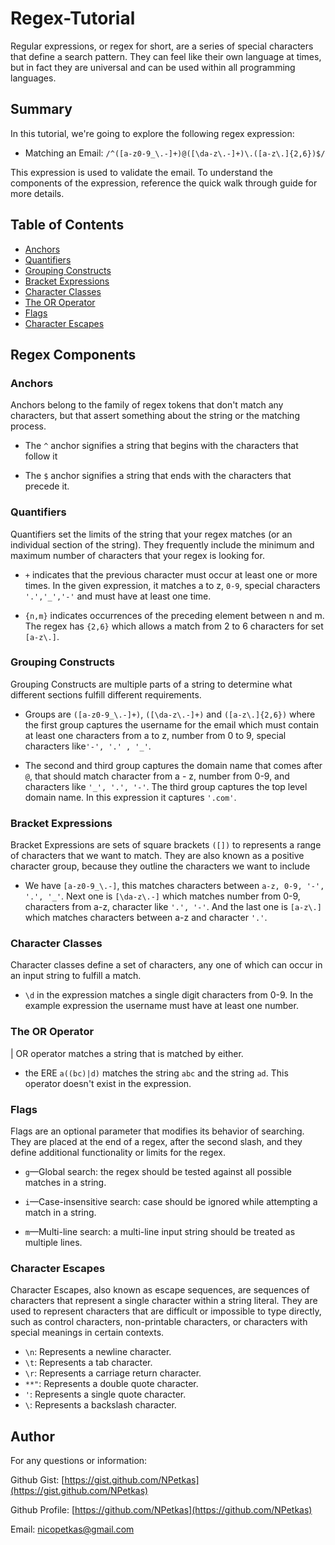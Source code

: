 # Regex-Tutorial

Regular expressions, or regex for short, are a series of special characters that define a search pattern. They can feel like their own language at times, but in fact they are universal and can be used within all programming languages.

## Summary

In this tutorial, we're going to explore the following regex expression:

* Matching an Email: `/^([a-z0-9_\.-]+)@([\da-z\.-]+)\.([a-z\.]{2,6})$/`

This expression is used to validate the email. To understand the components of the expression, reference the quick walk through guide for more details.



## Table of Contents

- [Anchors](#anchors)
- [Quantifiers](#quantifiers)
- [Grouping Constructs](#grouping-constructs)
- [Bracket Expressions](#bracket-expressions)
- [Character Classes](#character-classes)
- [The OR Operator](#the-or-operator)
- [Flags](#flags)
- [Character Escapes](#character-escapes)


## Regex Components


### Anchors

Anchors belong to the family of regex tokens that don't match any characters, but that assert something about the string or the matching process.

- The `^` anchor signifies a string that begins with the characters that follow it

- The `$` anchor signifies a string that ends with the characters that precede it.


### Quantifiers

Quantifiers set the limits of the string that your regex matches (or an individual section of the string). They frequently include the minimum and maximum number of characters that your regex is looking for.

- `+` indicates that the previous character must occur at least one or more times. In the given expression, it matches a to z, `0-9`, special characters `'.','_','-'` and must have at least one time.

- `{n,m}` indicates occurrences of the preceding element between n and m. The regex has `{2,6}` which allows a match from 2 to 6 characters for set `[a-z\.]`.


### Grouping Constructs
 
Grouping Constructs are multiple parts of a string to determine what different sections fulfill different requirements.

- Groups are `([a-z0-9_\.-]+)`, `([\da-z\.-]+)` and `([a-z\.]{2,6})` where the first group captures the username for the email which must contain at least one characters from a to z, number from 0 to 9, special characters like`'-', '.' , '_'`.

- The second and third group captures the domain name that comes after `@`, that should match character from a - z, number from 0-9, and characters like `'_', '.', '-'`. The third group captures the top level domain name. In this expression it captures `'.com'`.


### Bracket Expressions

Bracket Expressions are sets of square brackets `([])` to represents a range of characters that we want to match. They are also known as a positive character group, because they outline the characters we want to include

- We have `[a-z0-9_\.-]`, this matches characters between `a-z, 0-9, '-', '.', '_'`. Next one is `[\da-z\.-]` which matches number from 0-9, characters from a-z, character like `'.', '-'`. And the last one is `[a-z\.]` which matches characters between a-z and character `'.'`.


### Character Classes

Character classes define a set of characters, any one of which can occur in an input string to fulfill a match.

- `\d` in the expression matches a single digit characters from 0-9. In the example expression the username must have at least one number.


### The OR Operator

| OR operator matches a string that is matched by either.

 - the ERE `a((bc)|d)` matches the string `abc` and the string `ad`. This operator doesn't exist in the expression.


### Flags

Flags are an optional parameter that modifies its behavior of searching. They are placed at the end of a regex, after the second slash, and they define additional functionality or limits for the regex.

- `g`—Global search: the regex should be tested against all possible matches in a string.

- `i`—Case-insensitive search: case should be ignored while attempting a match in a string.

- `m`—Multi-line search: a multi-line input string should be treated as multiple lines.


### Character Escapes

Character Escapes, also known as escape sequences, are sequences of characters that represent a single character within a string literal. They are used to represent characters that are difficult or impossible to type directly, such as control characters, non-printable characters, or characters with special meanings in certain contexts.

- `\n`: Represents a newline character.
- `\t`: Represents a tab character.
- `\r`: Represents a carriage return character.
- `**"`: Represents a double quote character.
- `'`: Represents a single quote character.
- `\`: Represents a backslash character.


## Author

For any questions or information:

Github Gist: [https://gist.github.com/NPetkas](https://gist.github.com/NPetkas)

Github Profile: [https://github.com/NPetkas](https://github.com/NPetkas)

Email: [nicopetkas@gmail.com](nicopetkas@gmail.com)